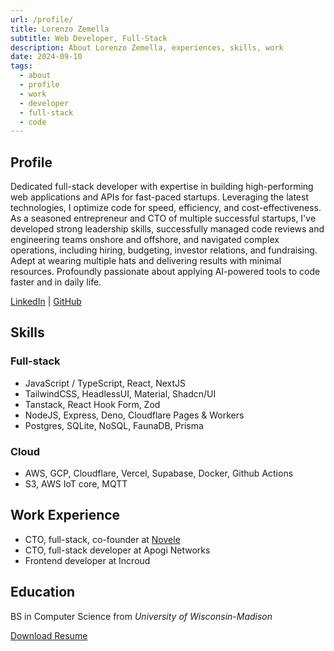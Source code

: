 ```yaml
---
url: /profile/
title: Lorenzo Zemella
subtitle: Web Developer, Full-Stack
description: About Lorenzo Zemella, experiences, skills, work
date: 2024-09-10
tags:
  - about
  - profile
  - work
  - developer
  - full-stack
  - code
---
```


<section>

## Profile

Dedicated full-stack developer with expertise in building high-performing web applications and APIs for fast-paced startups. Leveraging the latest technologies, I optimize code for speed, efficiency, and cost-effectiveness. As a seasoned entrepreneur and CTO of multiple successful startups, I've developed strong leadership skills, successfully managed code reviews and engineering teams onshore and offshore, and navigated complex operations, including hiring, budgeting, investor relations, and fundraising. Adept at wearing multiple hats and delivering results with minimal resources. Profoundly passionate about applying AI-powered tools to code faster and in daily life.

[LinkedIn]({{author.x.social.linkedin}}) | [GitHub]({{author.x.social.github}})

</section>
<section>

## Skills

### Full-stack

- JavaScript / TypeScript, React, NextJS
- TailwindCSS, HeadlessUI, Material, Shadcn/UI
- Tanstack, React Hook Form, Zod
- NodeJS, Express, Deno, Cloudflare Pages & Workers
- Postgres, SQLite, NoSQL, FaunaDB, Prisma

### Cloud

- AWS, GCP, Cloudflare, Vercel, Supabase, Docker, Github Actions
- S3, AWS IoT core, MQTT

</section><section>

## Work Experience

- CTO, full-stack, co-founder at [Novele]({{links.Novele}})
- CTO, full-stack developer at Apogi Networks
- Frontend developer at Incroud

</section><section>

## Education

BS in Computer Science from _University of Wisconsin-Madison_

</section>

[Download Resume](/assets/files/Lorenzo%20Zemella%20-%20Resume.pdf)
